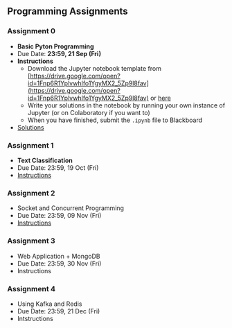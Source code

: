 ## Programming Assignments

### Assignment 0

- **Basic Pyton Programming**
- Due Date: **23:59, 21 Sep (Fri)**
- **Instructions**
    - Download the Jupyter notebook template from [https://drive.google.com/open?id=1Fnp6R1YplvwhIfo1YgyMX2_5Zp9l8fav](https://drive.google.com/open?id=1Fnp6R1YplvwhIfo1YgyMX2_5Zp9l8fav) or [here](assignments/iems5780_a0_template.ipynb)
    - Write your solutions in the notebook by running your own instance of Jupyter (or on Colaboratory if you want to)
    - When you have finished, submit the `.ipynb` file to Blackboard
- [Solutions](assignments/assignment-0-solutions.md)

### Assignment 1

- **Text Classification**
- Due Date: 23:59, 19 Oct (Fri)
- [Instructions](assignments/assignment-1.md)

### Assignment 2

- Socket and Concurrent Programming
- Due Date: 23:59, 09 Nov (Fri)
- [Instructions](assignments/assignment-2.md)

### Assignment 3

- Web Application + MongoDB
- Due Date: 23:59, 30 Nov (Fri)
- Instructions

### Assignment 4

- Using Kafka and Redis
- Due Date: 23:59, 21 Dec (Fri)
- Intstructions
